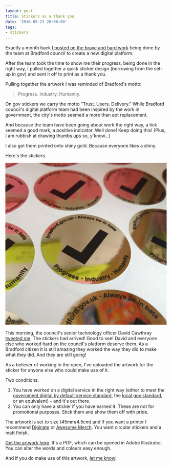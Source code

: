 ```yaml
---
layout: post
title: Stickers as a thank you
date: '2016-05-23 20:00:00'
tags:
- stickers
---
```

Exactly a month back [I posted on the brave and hard work](/bradford-gov-uk/) being done by the team at Bradford council to create a new digital platform.

After the team took the time to show me their progress, being done in the right way, I pulled together a quick sticker design (borrowing from the set-up in gov) and sent it off to print as a thank you.

Pulling together the artwork I was reminded of Bradford's motto:

> Progress. Industry. Humanity.

On gov stickers we carry the motto "Trust. Users. Delivery." While Bradford council's digital platform team had been inspired by the work in government, the city's motto seemed a more than apt replacement.

And because the team have been going about work the right way, a tick seemed a good mark, a positive indicator. Well done! Keep doing this! (Plus, I am rubbish at drawing thumbs ups so, y'know...)

I also got them printed onto shiny gold. Because everyone likes a shiny.

Here's the stickers.

![The bradford.gov.uk tick stickers](/assets/bradford-gov-uk-stickers.jpg)

This morning, the council's senior technology officer David Cawthray [tweeted me]( https://twitter.com/DavidCawthray/status/734653159482757120). The stickers had arrived! Good to see! David and everyone else who worked hard on the council's platform deserve them. As a Bradford citizen it is still amazing they worked the way they did to make what they did. And they are still going!

As a believer of working in the open, I've uploaded the artwork for the sticker for anyone else who could make use of it.

Two conditions:

1. You have worked on a digital service in the right way (either to meet the [government digital by default service standard](https://www.gov.uk/service-manual/digital-by-default), the [local gov standard](http://localgovdigital.info/localgov-digital-makers/outputs/local-government-digital-service-standard/), or an equivalent) – and it's out there.
2. You can only have a sticker if you have earned it. These are not for promotional purposes. Stick them and show them off with pride.

The artwork is set to size (45mm/4.5cm) and if you want a printer I recommend [Diginate](http://www.diginate.com) or [Awesome Merch](http://www.awesomemerchandise.com/Circular-45mm-Vinyl-Stickers). You want circular stickers and a matt finish.

[Get the artwork here](/assets/bradford-beta-launch.pdf). It's a PDF, which can be opened in Adobe Illustrator. You can alter the words and colours easy enough.

And if you do make use of this artwork, [let me know](/contact)!
